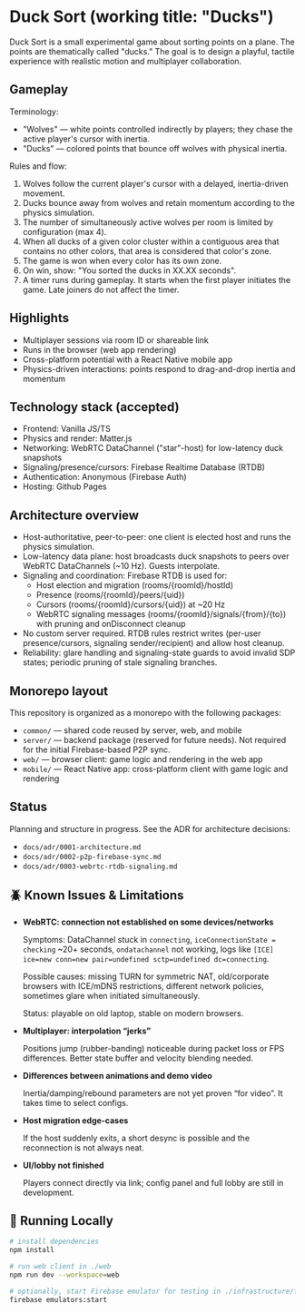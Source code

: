 # Duck Sort (working title: "Ducks")

Duck Sort is a small experimental game about sorting points on a plane. The points are thematically called "ducks." The goal is to design a playful, tactile experience with realistic motion and multiplayer collaboration.

## Gameplay

Terminology:
- "Wolves" — white points controlled indirectly by players; they chase the active player's cursor with inertia.
- "Ducks" — colored points that bounce off wolves with physical inertia.

Rules and flow:
1. Wolves follow the current player's cursor with a delayed, inertia-driven movement.
2. Ducks bounce away from wolves and retain momentum according to the physics simulation.
3. The number of simultaneously active wolves per room is limited by configuration (max 4).
4. When all ducks of a given color cluster within a contiguous area that contains no other colors, that area is considered that color's zone.
5. The game is won when every color has its own zone.
6. On win, show: "You sorted the ducks in XX.XX seconds".
7. A timer runs during gameplay. It starts when the first player initiates the game. Late joiners do not affect the timer.

## Highlights

- Multiplayer sessions via room ID or shareable link
- Runs in the browser (web app rendering)
- Cross-platform potential with a React Native mobile app
- Physics-driven interactions: points respond to drag-and-drop inertia and momentum

## Technology stack (accepted)

- Frontend: Vanilla JS/TS
- Physics and render: Matter.js
- Networking: WebRTC DataChannel ("star"-host) for low-latency duck snapshots
- Signaling/presence/cursors: Firebase Realtime Database (RTDB)
- Authentication: Anonymous (Firebase Auth)
- Hosting: Github Pages

## Architecture overview

- Host-authoritative, peer-to-peer: one client is elected host and runs the physics simulation.
- Low-latency data plane: host broadcasts duck snapshots to peers over WebRTC DataChannels (~10 Hz). Guests interpolate.
- Signaling and coordination: Firebase RTDB is used for:
	- Host election and migration (rooms/{roomId}/hostId)
	- Presence (rooms/{roomId}/peers/{uid})
	- Cursors (rooms/{roomId}/cursors/{uid}) at ~20 Hz
	- WebRTC signaling messages (rooms/{roomId}/signals/{from}/{to}) with pruning and onDisconnect cleanup
- No custom server required. RTDB rules restrict writes (per-user presence/cursors, signaling sender/recipient) and allow host cleanup.
- Reliability: glare handling and signaling-state guards to avoid invalid SDP states; periodic pruning of stale signaling branches.

## Monorepo layout

This repository is organized as a monorepo with the following packages:

- `common/` — shared code reused by server, web, and mobile
- `server/` — backend package (reserved for future needs). Not required for the initial Firebase-based P2P sync.
- `web/` — browser client: game logic and rendering in the web app
- `mobile/` — React Native app: cross-platform client with game logic and rendering

## Status

Planning and structure in progress. See the ADR for architecture decisions:

- `docs/adr/0001-architecture.md`
- `docs/adr/0002-p2p-firebase-sync.md`
- `docs/adr/0003-webrtc-rtdb-signaling.md`

## 🪲 Known Issues & Limitations

- **WebRTC: connection not established on some devices/networks**

  Symptoms: DataChannel stuck in `connecting`, `iceConnectionState = checking` ~20+ seconds, `ondatachannel` not working, logs like `[ICE] ice=new conn=new pair=undefined sctp=undefined dc=connecting`.

  Possible causes: missing TURN for symmetric NAT, old/corporate browsers with ICE/mDNS restrictions, different network policies, sometimes glare when initiated simultaneously.

  Status: playable on old laptop, stable on modern browsers.

- **Multiplayer: interpolation “jerks”**

  Positions jump (rubber-banding) noticeable during packet loss or FPS differences. Better state buffer and velocity blending needed.

- **Differences between animations and demo video**

  Inertia/damping/rebound parameters are not yet proven “for video”. It takes time to select configs.

- **Host migration edge-cases**

  If the host suddenly exits, a short desync is possible and the reconnection is not always neat.

- **UI/lobby not finished**

  Players connect directly via link; config panel and full lobby are still in development.

## 🚀 Running Locally
```bash
# install dependencies
npm install

# run web client in ./web
npm run dev --workspace=web

# optionally, start Firebase emulator for testing in ./infrastructure/firebase
firebase emulators:start
```